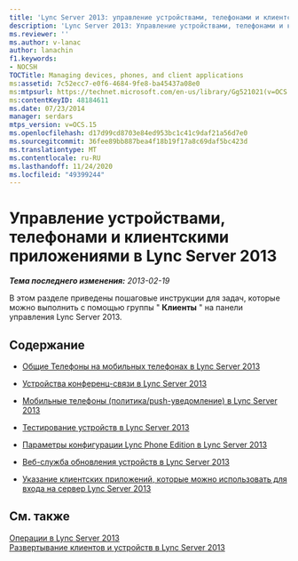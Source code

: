 ```yaml
---
title: 'Lync Server 2013: управление устройствами, телефонами и клиентскими приложениями'
description: 'Lync Server 2013: Управление устройствами, телефонами и клиентскими приложениями.'
ms.reviewer: ''
ms.author: v-lanac
author: lanachin
f1.keywords:
- NOCSH
TOCTitle: Managing devices, phones, and client applications
ms:assetid: 7c52ecc7-e0f6-4684-9fe8-ba45437a08e0
ms:mtpsurl: https://technet.microsoft.com/en-us/library/Gg521021(v=OCS.15)
ms:contentKeyID: 48184611
ms.date: 07/23/2014
manager: serdars
mtps_version: v=OCS.15
ms.openlocfilehash: d17d99cd8703e84ed953bc1c41c9daf21a56d7e0
ms.sourcegitcommit: 36fee89bb887bea4f18b19f17a8c69daf5bc423d
ms.translationtype: MT
ms.contentlocale: ru-RU
ms.lasthandoff: 11/24/2020
ms.locfileid: "49399244"
---
```

# <a name="managing-devices-phones-and-client-applications-in-lync-server-2013"></a>Управление устройствами, телефонами и клиентскими приложениями в Lync Server 2013

<div data-xmlns="http://www.w3.org/1999/xhtml">

<div class="topic" data-xmlns="http://www.w3.org/1999/xhtml" data-msxsl="urn:schemas-microsoft-com:xslt" data-cs="https://msdn.microsoft.com/">

<div data-asp="https://msdn2.microsoft.com/asp">



</div>

<div id="mainSection">

<div id="mainBody">

<span> </span>

_**Тема последнего изменения:** 2013-02-19_

В этом разделе приведены пошаговые инструкции для задач, которые можно выполнить с помощью группы " **Клиенты** " на панели управления Lync Server 2013.

<div>

## <a name="in-this-section"></a>Содержание

  - [Общие Телефоны на мобильных телефонах в Lync Server 2013](lync-server-2013-common-area-phones.md)

  - [Устройства конференц-связи в Lync Server 2013](lync-server-2013-conferencing-devices.md)

  - [Мобильные телефоны (политика/push-уведомление) в Lync Server 2013](lync-server-2013-mobile-phones-policy-push-notification.md)

  - [Тестирование устройств в Lync Server 2013](lync-server-2013-test-devices.md)

  - [Параметры конфигурации Lync Phone Edition в Lync Server 2013](lync-server-2013-lync-phone-edition-configuration-settings.md)

  - [Веб-служба обновления устройств в Lync Server 2013](lync-server-2013-device-update-web-service.md)

  - [Указание клиентских приложений, которые можно использовать для входа на сервер Lync Server 2013](lync-server-2013-specifying-the-client-applications-that-can-be-used-to-log-on-to-lync-server-2013.md)

</div>

<div>

## <a name="see-also"></a>См. также


[Операции в Lync Server 2013](lync-server-2013-operations.md)  
[Развертывание клиентов и устройств в Lync Server 2013](lync-server-2013-deploying-clients-and-devices.md)  
  

</div>

</div>

<span> </span>

</div>

</div>

</div>

